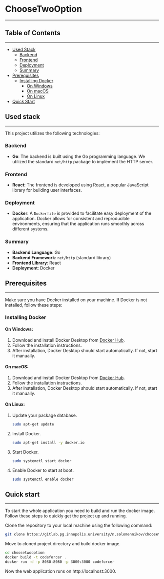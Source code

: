 # ChooseTwoOption

---

## Table of Contents

---

- [Used Stack](#used-stack)
   - [Backend](#backend)
   - [Frontend](#frontend)
   - [Deployment](#deployment)
   - [Summary](#summary)
- [Prerequisites](#prerequisites)
   - [Installing Docker](#installing-docker)
      - [On Windows](#on-windows)
      - [On macOS](#on-macos)
      - [On Linux](#on-linux)
- [Quick Start](#quick-start)

## Used stack

---

This project utilizes the following technologies:

### Backend

- **Go**: The backend is built using the Go programming language. We utilized the standard `net/http` package to implement the HTTP server.

### Frontend

- **React**: The frontend is developed using React, a popular JavaScript library for building user interfaces.

### Deployment

- **Docker**: A `Dockerfile` is provided to facilitate easy deployment of the application. Docker allows for consistent and reproducible environments, ensuring that the application runs smoothly across different systems.

### Summary

- **Backend Language**: Go
- **Backend Framework**: `net/http` (standard library)
- **Frontend Library**: React
- **Deployment**: Docker

## Prerequisites

---

Make sure you have Docker installed on your machine. If Docker is not installed, follow these steps:

### Installing Docker


#### On Windows:

1. Download and install Docker Desktop from [Docker Hub](https://www.docker.com/products/docker-desktop).
2. Follow the installation instructions.
3. After installation, Docker Desktop should start automatically. If not, start it manually.

#### On macOS:

1. Download and install Docker Desktop from [Docker Hub](https://www.docker.com/products/docker-desktop).
2. Follow the installation instructions.
3. After installation, Docker Desktop should start automatically. If not, start it manually.

#### On Linux:

1. Update your package database.

    ```bash
    sudo apt-get update
    ```

2. Install Docker.

    ```bash
    sudo apt-get install -y docker.io
    ```

3. Start Docker.

    ```bash
    sudo systemctl start docker
    ```

4. Enable Docker to start at boot.

    ```bash
    sudo systemctl enable docker
    ```

## Quick start

---

To start the whole application you need to build and run the docker image.
Follow these steps to quickly get the project up and running.


Clone the repository to your local machine using the following command:

```bash
git clone https://gitlab.pg.innopolis.university/n.solomennikov/choosetwooption.git
```

Move to cloned project directory and build docker image.

```bash
cd choosetwooption
docker build -t codeforcer .
docker run -d -p 8080:8080 -p 3000:3000 codeforcer
```

Now the web application runs on http://localhost:3000.
